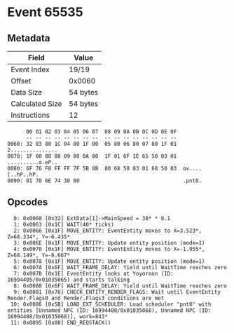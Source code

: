 # Event 65535

## Metadata

| Field           | Value    |
|-----------------|----------|
| Event Index     | 19/19    |
| Offset          | 0x0060   |
| Data Size       | 54 bytes |
| Calculated Size | 54 bytes |
| Instructions    | 12       |

```
      00 01 02 03 04 05 06 07  08 09 0A 0B 0C 0D 0E 0F
      -- -- -- -- -- -- -- --  -- -- -- -- -- -- -- --
0060: 32 03 80 1C 04 80 1F 00  05 80 06 80 07 80 1F 01  2...............
0070: 1F 00 08 80 09 80 0A 80  1F 01 6F 1E 65 50 03 01  ..........o.eP..
0080: 6F 76 F8 FF FF 7F 5B 0B  80 68 50 03 01 68 50 03  ov....[..hP..hP.
0090: 01 70 6E 74 30 00                                 .pnt0.          
```

## Opcodes

```
  0: 0x0060 [0x32] ExtData[1]->MainSpeed = 38* * 0.1
  1: 0x0063 [0x1C] WAIT(40* ticks)
  2: 0x0066 [0x1F] MOVE_ENTITY: EventEntity moves to X=3.523*, Z=68.334*, Y=-6.435*
  3: 0x006E [0x1F] MOVE_ENTITY: Update entity position (mode=1)
  4: 0x0070 [0x1F] MOVE_ENTITY: EventEntity moves to X=-1.955*, Z=68.149*, Y=-6.667*
  5: 0x0078 [0x1F] MOVE_ENTITY: Update entity position (mode=1)
  6: 0x007A [0x6F] WAIT_FRAME_DELAY: Yield until WaitTime reaches zero
  7: 0x007B [0x1E] EventEntity looks at Yoyoroon (ID: 16994405/0x01035065) and starts talking
  8: 0x0080 [0x6F] WAIT_FRAME_DELAY: Yield until WaitTime reaches zero
  9: 0x0081 [0x76] CHECK_ENTITY_RENDER_FLAGS: Wait until EventEntity Render.Flags0 and Render.Flags3 conditions are met
 10: 0x0086 [0x5B] LOAD_EXT_SCHEDULER: Load scheduler "pnt0" with entities [Unnamed NPC (ID: 16994408/0x01035068), Unnamed NPC (ID: 16994408/0x01035068)], work=843*
 11: 0x0095 [0x00] END_REQSTACK()
```
